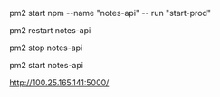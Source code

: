 pm2 start npm --name "notes-api" -- run "start-prod" 

pm2 restart notes-api

pm2 stop notes-api

pm2 start notes-api

http://100.25.165.141:5000/
